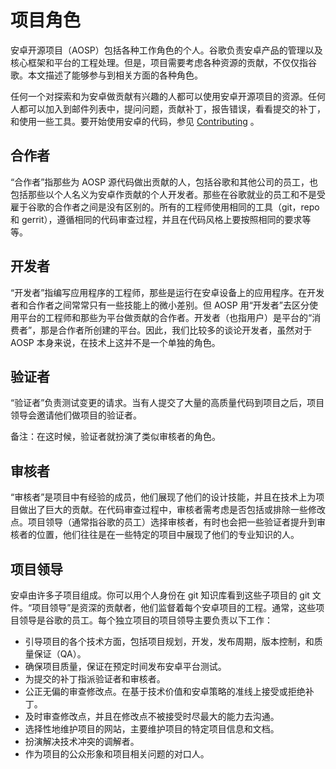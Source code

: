 # 项目角色  

安卓开源项目（AOSP）包括各种工作角色的个人。谷歌负责安卓产品的管理以及核心框架和平台的工程处理。但是，项目需要考虑各种资源的贡献，不仅仅指谷歌。本文描述了能够参与到相关方面的各种角色。

任何一个对探索和为安卓做贡献有兴趣的人都可以使用安卓开源项目的资源。任何人都可以加入到邮件列表中，提问问题，贡献补丁，报告错误，看看提交的补丁，和使用一些工具。要开始使用安卓的代码，参见 [Contributing](https://source.android.com/source/contributing.html) 。

## 合作者  

“合作者”指那些为 AOSP 源代码做出贡献的人，包括谷歌和其他公司的员工，也包括那些以个人名义为安卓作贡献的个人开发者。那些在谷歌就业的员工和不是受雇于谷歌的合作者之间是没有区别的。所有的工程师使用相同的工具（git，repo 和 gerrit），遵循相同的代码审查过程，并且在代码风格上要按照相同的要求等等。

## 开发者  

“开发者”指编写应用程序的工程师，那些是运行在安卓设备上的应用程序。在开发者和合作者之间常常只有一些技能上的微小差别。但 AOSP 用“开发者”去区分使用平台的工程师和那些为平台做贡献的合作者。开发者（也指用户）是平台的“消费者”，那是合作者所创建的平台。因此，我们比较多的谈论开发者，虽然对于 AOSP 本身来说，在技术上这并不是一个单独的角色。

## 验证者  

“验证者”负责测试变更的请求。当有人提交了大量的高质量代码到项目之后，项目领导会邀请他们做项目的验证者。

备注：在这时候，验证者就扮演了类似审核者的角色。

## 审核者  

“审核者”是项目中有经验的成员，他们展现了他们的设计技能，并且在技术上为项目做出了巨大的贡献。在代码审查过程中，审核者需考虑是否包括或排除一些修改点。项目领导（通常指谷歌的员工）选择审核者，有时也会把一些验证者提升到审核者的位置，他们往往是在一些特定的项目中展现了他们的专业知识的人。

## 项目领导  

安卓由许多子项目组成。你可以用个人身份在 git 知识库看到这些子项目的 git 文件。“项目领导”是资深的贡献者，他们监督着每个安卓项目的工程。通常，这些项目领导是谷歌的员工。每个独立项目的项目领导主要负责以下工作：

- 引导项目的各个技术方面，包括项目规划，开发，发布周期，版本控制，和质量保证（QA）。
- 确保项目质量，保证在预定时间发布安卓平台测试。
- 为提交的补丁指派验证者和审核者。
- 公正无偏的审查修改点。在基于技术价值和安卓策略的准线上接受或拒绝补丁。
- 及时审查修改点，并且在修改点不被接受时尽最大的能力去沟通。
- 选择性地维护项目的网站，主要维护项目的特定项目信息和文档。
- 扮演解决技术冲突的调解者。
- 作为项目的公众形象和项目相关问题的对口人。 


